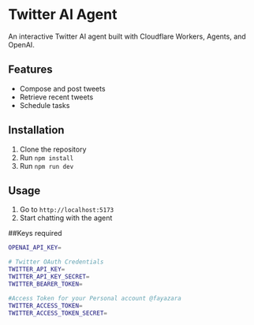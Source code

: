 #  Twitter AI Agent

An interactive Twitter AI agent built with Cloudflare Workers, Agents, and OpenAI.

## Features

- Compose and post tweets
- Retrieve recent tweets
- Schedule tasks

## Installation

1. Clone the repository
2. Run `npm install`
3. Run `npm run dev`

## Usage

1. Go to `http://localhost:5173`
2. Start chatting with the agent

##Keys required

```bash
OPENAI_API_KEY=

# Twitter OAuth Credentials
TWITTER_API_KEY=
TWITTER_API_KEY_SECRET=
TWITTER_BEARER_TOKEN=

#Access Token for your Personal account @fayazara
TWITTER_ACCESS_TOKEN=
TWITTER_ACCESS_TOKEN_SECRET=
```